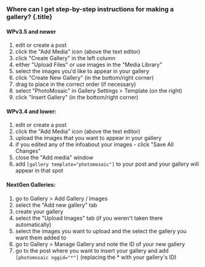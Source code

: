 ### Where can I get step-by-step instructions for making a gallery? {.title}

#### WPv3.5 and newer

1. edit or create a post
2. click the "Add Media" icon (above the text editor)
3. click "Create Gallery" in the left column
4. either "Upload Files" or use images in the "Media Library"
5. select the images you'd like to appear in your gallery
6. click "Create New Gallery" (in the bottom/right corner)
7. drag to place in the correct order (if necessary)
8. select "PhotoMosaic" in Gallery Settings > Template (on the right)
9. click "Insert Gallery" (in the bottom/right corner)

#### WPv3.4 and lower:

1. edit or create a post
2. click the "Add Media" icon (above the text editor)
3. upload the images that you want to appear in your gallery
4. if you edited any of the infoabout your images - click "Save All Changes"
5. close the "Add media" window
6. add `[gallery template="photomosaic"]` to your post and your gallery will appear in that spot

#### NextGen Galleries:

1. go to Gallery > Add Gallery / Images
2. select the "Add new gallery" tab
3. create your gallery
4. select the "Upload Images" tab (if you weren't taken there automatically)
5. select the images you want to upload and the select the gallery you want them added to
6. go to Gallery > Manage Gallery and note the ID of your new gallery
7. go to the post where you want to insert your gallery and add `[photomosaic nggid="*"]` (replacing the * with your gallery's ID)